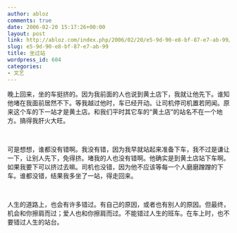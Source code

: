 ```yaml
---
author: abloz
comments: true
date: 2006-02-20 15:17:26+00:00
layout: post
link: http://abloz.com/index.php/2006/02/20/e5-9d-90-e8-bf-87-e7-ab-99/
slug: e5-9d-90-e8-bf-87-e7-ab-99
title: 坐过站
wordpress_id: 604
categories:
- 文艺
---
```


晚上回来，坐的车挺挤的。因为我前面的人也说到黄土店下，我就让他先下。谁知他堵在我面前居然不下。等我越过他时，车已经开动。让司机停司机置若罔闻。原来这个车的下一站才是黄土店。和我们平时其它车的“黄土店”的站名不在一个地方。搞得我肝火大旺。




 




可是想想，谁都没有错啊。我没有错，因为我早就站起来准备下车，我不过是谦让一下，让别人先下，免得挤。堵我的人也没有错啊。他确实是到黄土店站下车啊。如果我要下可以挤过去嘛。司机也没错，因为他不应该等每一个人磨磨蹭蹭的下车。谁都没错，结果我多坐了一站，得走回来。




 




人生的道路上，也会有许多错过。有自己的原因，或者也有别人的原因。但最终，机会和你擦肩而过；爱人也和你擦肩而过。不能错过人生的班车。在车上时，也不要错过人生的站台。
